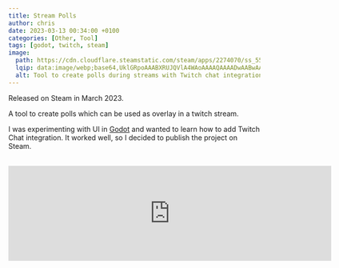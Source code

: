 ```yaml
---
title: Stream Polls
author: chris
date: 2023-03-13 00:34:00 +0100
categories: [Other, Tool]
tags: [godot, twitch, steam]
image:
  path: https://cdn.cloudflare.steamstatic.com/steam/apps/2274070/ss_55a564bb5f5980049ba28f013ce2d55f9c9671e3.1920x1080.jpg?t=1678728775
  lqip: data:image/webp;base64,UklGRpoAAABXRUJQVlA4WAoAAAAQAAAADwAABwAAQUxQSDIAAAARL0AmbZurmr57yyIiqE8oiG0bejIYEQTgqiDA9vqnsUSI6H+oAERp2HZ65qP/VIAWAFZQOCBCAAAA8AEAnQEqEAAIAAVAfCWkAALp8sF8rgRgAP7o9FDvMCkMde9PK7euH5M1m6VWoDXf2FkP3BqV0ZYbO6NA/VFIAAAA
  alt: Tool to create polls during streams with Twitch chat integration.
---
```


Released on Steam in March 2023. 

A tool to create polls which can be used as overlay in a twitch stream. 


I was experimenting with UI in [Godot](https://godotengine.org/) and wanted to learn how to add Twitch Chat integration. It worked well, so I decided to publish the project on Steam.

<br>

<iframe src="https://store.steampowered.com/widget/2274070/" frameborder="0" width="646" height="190"></iframe>
